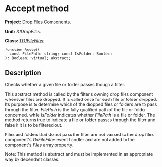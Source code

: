 <a href='Hidden comment: 
$Rev$
$Date$
'></a>

# Accept method #

**Project:** [Drop Files Components](DropFilesComponents.md).

**Unit:** _PJDropFiles_.

**Class:** _[TPJFileFilter](TPJFileFilter.md)_

```
function Accept(
  const FilePath: string; const IsFolder: Boolean
): Boolean; virtual; abstract;
```

## Description ##

Checks whether a given file or folder passes though a filter.

This abstract method is called by the filter's owning drop files component whenever files are dropped. It is called once for each file or folder dropped. Its purpose is to determine which of the dropped files or folders are to pass through the filter. _FilePath_ is the fully qualified path of the file or folder concerned, while _IsFolder_ indicates whether _FilePath_ is a file or folder. The method returns true to indicate a file or folder passes through the filter and false if it is to be filtered out.

Files and folders that do not pass the filter are not passed to the drop files component's _OnFileFilter_ event handler and are not added to the component's _Files_ array property.

Note: This method is abstract and must be implemented in an appropriate way by decendant classes.